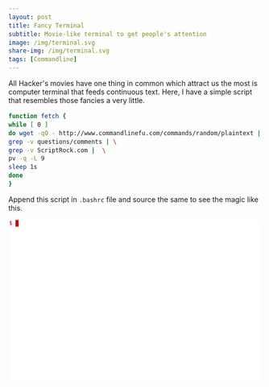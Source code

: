 ```yaml
---
layout: post
title: Fancy Terminal
subtitle: Movie-like terminal to get people's attention
image: /img/terminal.svg
share-img: /img/terminal.svg
tags: [Commandline]
---
```

All Hacker's movies have one thing in common which attract us the most is computer terminal that feeds continuous text. Here, I have a simple script that resembles those fancies a very little.

```bash
function fetch {
while [ 0 ] 
do wget -qO - http://www.commandlinefu.com/commands/random/plaintext | \
grep -v questions/comments | \
grep -v ScriptRock.com |  \
pv -q -L 9
sleep 1s
done
}
```

Append this script in `.bashrc` file and source the same to see the magic like this.
&nbsp;

![hacker](img/hacker.gif)
